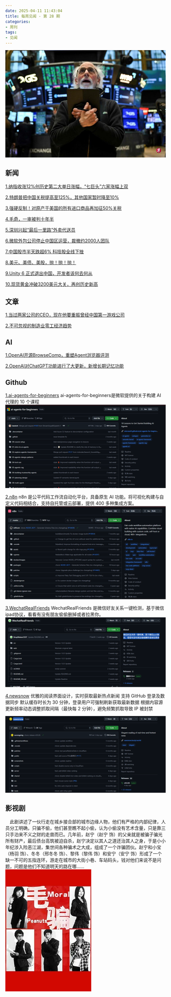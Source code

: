 ```yaml
---
date: 2025-04-11 11:43:04
title: 每周见闻 - 第 28 期
categories:
- 周刊
tags:
- 见闻
---
```

![特朗普暂停对等关税90天 唯对华税率飙至145%](/images/2025/TOPSHOTS-TOPSHOT-US-ECONOMY-MARKET-STOCKS-204602_3.jpg)

## 新闻
[1.纳指收涨12%创历史第二大单日涨幅，“七巨头”六家涨幅上双](https://mp.weixin.qq.com/s/RESzsJpjagLSNkD7Irz8Sg)

[2.特朗普把中国关税提高至125%，其他国家暂时降至10%](https://www.zaobao.com/realtime/china/story20250409-6140221)

[3.强硬反制！对原产于美国的所有进口商品再加征50%关税](https://mp.weixin.qq.com/s/JyXN0Rdc71y_GaSZtDDGLA)

[4.毛奇，一审被判十年半](https://mp.weixin.qq.com/s/rZWzRCBohmM8iHxUVRKZbQ)

[5.深圳兴起“最后一里路”外卖代送员](https://www.zaobao.com/news/china/story20240303-1471829)

[6.微软外包公司停止中国区运营，裁撤约2000人团队](https://mp.weixin.qq.com/s/lfvKjtDjAM-3Vypy7XdpPA)

[7.中国股市半天跌超6% 科技股全线下挫](https://www.zaobao.com/realtime/china/story20250407-6129847)

[8.美元、美债、美股，抛！抛！抛！](https://mp.weixin.qq.com/s/E4n4oe9vmYweYkcQfmoDWQ)

[9.Unity 6 正式退出中国，开发者该何去何从](https://mp.weixin.qq.com/s/CmFg-YYvFAX5gfH-ITe7Ig)

[10.现货黄金冲破3200美元大关，再创历史新高](https://mp.weixin.qq.com/s/dsck4buwzCgBR7S_vK5dWw)

## 文章
[1.当过两家公司的CEO，现在他要重振曾经中国第一游戏公司](https://mp.weixin.qq.com/s/9OL9DxU_ZTjcOv2KQv4hwg)

[2.不可忽视的制造业零工经济趋势](https://mp.weixin.qq.com/s/Td3LiMgqR36PPpd36rjBAg)

## AI
[1.OpenAI开源BrowseComp，重塑Agent浏览器评测](https://mp.weixin.qq.com/s/g-F_9InACBhPnhjo8xiAoQ)

[2.OpenAI对ChatGPT功能进行了大更新，新增长期记忆功能](https://mp.weixin.qq.com/s/gb3EAoq2Q3EB2X5kdg7BuA)

## Github
[1.ai-agents-for-beginners](https://github.com/microsoft/ai-agents-for-beginners)
ai-agents-for-beginners是微软提供的关于构建 AI 代理的 10 个课程
![ai-agents-for-beginners](/images/2025/20250411114947.png)

[2.n8n](https://github.com/n8n-io/n8n)
n8n 是公平代码工作流自动化平台，具备原生 AI 功能。将可视化构建与自定义代码相结合，支持自托管或云部署，提供 400 多种集成方案。
![n8n](/images/2025/20250411115207.png)

[3.WechatRealFriends](https://github.com/StrayMeteor3337/WechatRealFriends)
WechatRealFriends 是微信好友关系一键检测，基于微信ipad协议，看看有没有朋友偷偷删掉或者拉黑你。
![WechatRealFriends](/images/2025/20250411115356.png)

[4.newsnow](https://github.com/ourongxing/newsnow)
优雅的阅读界面设计，实时获取最新热点新闻
支持 GitHub 登录及数据同步
默认缓存时长为 30 分钟，登录用户可强制刷新获取最新数据
根据内容源更新频率动态调整抓取间隔（最快每 2 分钟），避免频繁抓取导致 IP 被封禁

![newsnow](/images/2025/20250411115450.png)

## 影视剧
　此剧讲述了一伙行走在城乡接合部的城市边缘人物，他们有严格的内部纪律，人员分工明确，只骗不偷，他们甚至瞧不起小偷，认为小偷没有艺术含量，只是靠三只手泊来不义之财的走兽而已。几年前，赵宁（赵宁 饰）的父亲就是被骗子骗光所有财产，最后债台高筑被迫自杀，赵宁决定以其人之道还治其人之身，于是小小年纪涉入险恶江湖，集世间各种骗术之大成，组成了一个诈骗团伙。赵宁和小宝（杨羽 饰）、冬冬（邢冬冬 饰）、黎伟（黎伟 饰）和安宁（安宁 饰）形成了一个缺一不可的五指连环，游走在城市的大街小巷、车站码头，钱对他们来说不是问题，问题是他们不知道明天的路在哪......
![毛骗](/images/2025/p2626206668.webp)
